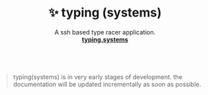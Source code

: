 <p align="center">
  <h1 align="center"><b>✨ typing (systems)</b></h1>
  <p align="center">A ssh based type racer application.<br /> <a href="http://typing.systems"><strong>typing.systems</strong></a></p>
</p>
<h1 align="center"></h1>
<br/>

> typing(systems) is in very early stages of development. the documentation will be updated incrementally as soon as possible.
